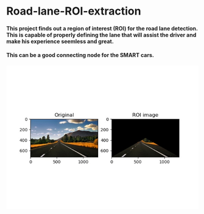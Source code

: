 # Road-lane-ROI-extraction

#### This project finds out a region of interest (ROI) for the road lane detection. This is capable of properly defining the lane that will assist the driver and make his experience seemless and great. 

#### This can be a good connecting node for the SMART cars. 

![](roi_lane_extraction.jpg)
